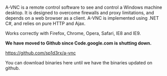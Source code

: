 A-VNC is a remote control software to see and control a Windows machine desktop. It is designed to overcome firewalls and proxy limitations, and depends on a web browser as a client. A-VNC is implemented using .NET C#, and relies on pure HTTP and Ajax.

Works correctly with Firefox, Chrome, Opera, Safari, IE8 and IE9.


**We have moved to Github since Code.google.com is shutting down.**

https://github.com/sp1d3rx/a-vnc

You can download binaries here until we have the binaries updated on github.